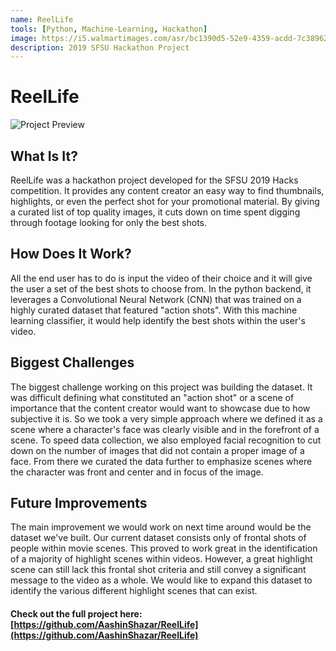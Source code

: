```yaml
---
name: ReelLife
tools: [Python, Machine-Learning, Hackathon]
image: https://i5.walmartimages.com/asr/bc1390d5-52e9-4359-acdd-7c38962a67c5_1.8776c90ead6e778008c1152d962cb806.jpeg
description: 2019 SFSU Hackathon Project
---
```


# ReelLife
![Project Preview](http://ashazar.me/assets/reellife-gif.gif)

## What Is It?
ReelLife was a hackathon project developed for the SFSU 2019 Hacks competition. It provides any content creator an easy way to find thumbnails, highlights, or even the perfect shot for your promotional material. By giving a curated list of top quality images, it cuts down on time spent digging through footage looking for only the best shots.

## How Does It Work?
All the end user has to do is input the video of their choice and it will give the user a set of the best shots to choose from. In the python backend, it leverages a Convolutional Neural Network (CNN) that was trained on a highly curated dataset that featured "action shots". With this machine learning classifier, it would help identify the best shots within the user's video.

## Biggest Challenges
The biggest challenge working on this project was building the dataset. It was difficult defining what constituted an "action shot" or a scene of importance that the content creator would want to showcase due to how subjective it is. So we took a very simple approach where we defined it as a scene where a character's face was clearly visible and in the forefront of a scene. To speed data collection, we also employed facial recognition to cut down on the number of images that did not contain a proper image of a face. From there we curated the data further to emphasize scenes where the character was front and center and in focus of the image.

## Future Improvements
The main improvement we would work on next time around would be the dataset we've built. Our current dataset consists only of frontal shots of people within movie scenes. This proved to work great in the identification of a majority of highlight scenes within videos. However, a great highlight scene can still lack this frontal shot criteria and still convey a significant message to the video as a whole. We would like to expand this dataset to identify the various different highlight scenes that can exist.


#### Check out the full project here: [https://github.com/AashinShazar/ReelLife](https://github.com/AashinShazar/ReelLife)

